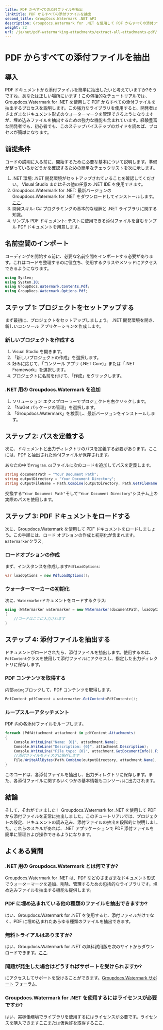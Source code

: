 ```yaml
---
title: PDF からすべての添付ファイルを抽出
linktitle: PDF からすべての添付ファイルを抽出
second_title: GroupDocs.Watermark .NET API
description: Groupdocs.Watermark for .NET を使用して PDF からすべての添付ファイルを抽出する方法を学びます。シームレスな抽出プロセスについては、ステップバイステップのガイドに従ってください。
weight: 22
url: /ja/net/pdf-watermarking-attachments/extract-all-attachments-pdf/
---
```


# PDF からすべての添付ファイルを抽出

## 導入
PDF ドキュメントから添付ファイルを簡単に抽出したいと考えていますか?そうですね、あなたは正しい場所にいます！この包括的なチュートリアルでは、Groupdocs.Watermark for .NET を使用して PDF からすべての添付ファイルを抽出するプロセスを説明します。この強力なライブラリを使用すると、開発者はさまざまなドキュメント形式のウォーターマークを管理できるようになりますが、埋め込みファイルを抽出するための強力な機能も含まれています。経験豊富な開発者でも、初心者でも、このステップバイステップのガイドを読めば、プロセスが簡単になります。
## 前提条件
コードの説明に入る前に、開始するために必要な基本について説明します。準備が整っているかどうかを確認するための簡単なチェックリストを次に示します。
1. .NET 環境: .NET 開発環境がセットアップされていることを確認してください。 Visual Studio またはその他の任意の .NET IDE を使用できます。
2.  Groupdocs.Watermark for .NET: 最新バージョンの Groupdocs.Watermark for .NET をダウンロードしてインストールします。[ここ](https://releases.groupdocs.com/Watermark/net/).
3. 開発スキル: C# プログラミングの基本的な理解と .NET ライブラリに関する知識。
4. サンプル PDF ドキュメント: テストに使用できる添付ファイルを含むサンプル PDF ドキュメントを用意します。
## 名前空間のインポート
コーディングを開始する前に、必要な名前空間をインポートする必要があります。これはコードを整理するのに役立ち、使用するクラスやメソッドにアクセスできるようになります。
```csharp
using System;
using System.IO;
using GroupDocs.Watermark.Contents.Pdf;
using GroupDocs.Watermark.Options.Pdf;
```
## ステップ 1: プロジェクトをセットアップする
まず最初に、プロジェクトをセットアップしましょう。 .NET 開発環境を開き、新しいコンソール アプリケーションを作成します。
### 新しいプロジェクトを作成する
1. Visual Studio を開きます。
2. 「新しいプロジェクトの作成」を選択します。
3. 好みに応じて、「コンソール アプリ (.NET Core)」または「.NET Framework」を選択します。
4. プロジェクトに名前を付けて、「作成」をクリックします。
### .NET 用の Groupdocs.Watermark を追加
1. ソリューション エクスプローラーでプロジェクトを右クリックします。
2. 「NuGet パッケージの管理」を選択します。
3. 「Groupdocs.Watermark」を検索し、最新バージョンをインストールします。
## ステップ 2: パスを定義する
次に、ドキュメントと出力ディレクトリのパスを定義する必要があります。ここには、PDF と抽出された添付ファイルが保存されます。

あなたの中で`Program.cs`ファイルに次のコードを追加してパスを定義します。
```csharp
string documentPath = "Your Document Path";
string outputDirectory = "Your Document Directory";
string outputFileName = Path.Combine(outputDirectory, Path.GetFileName(documentPath));
```
交換する`"Your Document Path"`そして`"Your Document Directory"`システム上の実際のパスを使用します。
## ステップ 3: PDF ドキュメントをロードする
次に、Groupdocs.Watermark を使用して PDF ドキュメントをロードしましょう。この手順には、ロード オプションの作成と初期化が含まれます。`Watermarker`クラス。
### ロードオプションの作成
まず、インスタンスを作成します`PdfLoadOptions`:
```csharp
var loadOptions = new PdfLoadOptions();
```
### ウォーターマーカーの初期化
次に、`Watermarker`ドキュメントをロードするクラス:
```csharp
using (Watermarker watermarker = new Watermarker(documentPath, loadOptions))
{
    //コードはここに入力されます
}
```
## ステップ 4: 添付ファイルを抽出する
ドキュメントがロードされたら、添付ファイルを抽出します。使用するのは、`PdfContent`クラスを使用して添付ファイルにアクセスし、指定した出力ディレクトリに保存します。
### PDF コンテンツを取得する
内部`using`ブロックして、PDF コンテンツを取得します。
```csharp
PdfContent pdfContent = watermarker.GetContent<PdfContent>();
```
### ループスルーアタッチメント
PDF 内の各添付ファイルをループします。
```csharp
foreach (PdfAttachment attachment in pdfContent.Attachments)
{
    Console.WriteLine("Name: {0}", attachment.Name);
    Console.WriteLine("Description: {0}", attachment.Description);
    Console.WriteLine("File type: {0}", attachment.GetDocumentInfo().FileType);
    //添付ファイルをディスクに保存します
    File.WriteAllBytes(Path.Combine(outputDirectory, attachment.Name), attachment.Content);
}
```
このコードは、各添付ファイルを抽出し、出力ディレクトリに保存します。また、各添付ファイルに関するいくつかの基本情報もコンソールに出力されます。
## 結論
そして、それができました！ Groupdocs.Watermark for .NET を使用して PDF から添付ファイルを正常に抽出しました。このチュートリアルでは、プロジェクトの設定、ドキュメントの読み込み、添付ファイルの抽出を段階的に説明しました。これらのスキルがあれば、.NET アプリケーションで PDF 添付ファイルを簡単に管理および操作できるようになります。
## よくある質問
### .NET 用の Groupdocs.Watermark とは何ですか?
Groupdocs.Watermark for .NET は、PDF などのさまざまなドキュメント形式でウォーターマークを追加、削除、管理するための包括的なライブラリです。埋め込みファイルを抽出する機能も提供します。
### PDF に埋め込まれている他の種類のファイルを抽出できますか?
はい、Groupdocs.Watermark for .NET を使用すると、添付ファイルだけでなく、PDF に埋め込まれたあらゆる種類のファイルを抽出できます。
### 無料トライアルはありますか?
はい、Groupdocs.Watermark for .NET の無料試用版を次のサイトからダウンロードできます。[ここ](https://releases.groupdocs.com/).
### 問題が発生した場合はどうすればサポートを受けられますか?
にアクセスしてサポートを受けることができます。[Groupdocs.Watermark サポート フォーラム](https://forum.groupdocs.com/c/watermark/19).
### Groupdocs.Watermark for .NET を使用するにはライセンスが必要ですか?
はい、実稼働環境でライブラリを使用するにはライセンスが必要です。ライセンスを購入できます[ここ](https://purchase.groupdocs.com/buy)または仮免許を取得する[ここ](https://purchase.groupdocs.com/temporary-license/).